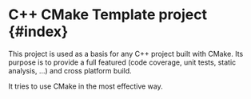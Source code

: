 C++ CMake Template project   {#index}
==========================

This project is used as a basis for any C++ project built with CMake.
Its purpose is to provide a full featured (code coverage, unit tests, static analysis, …) and cross platform build.

It tries to use CMake in the most effective way.
